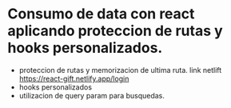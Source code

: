 # Consumo de data con react aplicando proteccion de rutas y hooks personalizados.

- proteccion de rutas y memorizacion de ultima ruta. link netlift https://react-gift.netlify.app/login
- hooks personalizados
- utilizacion de query param para busquedas.
